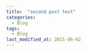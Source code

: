 ```yaml
---
title:  "second post test"
categories:
  - Blog
tags:
  - Blog
last_modified_at: 2021-06-02
---
```

